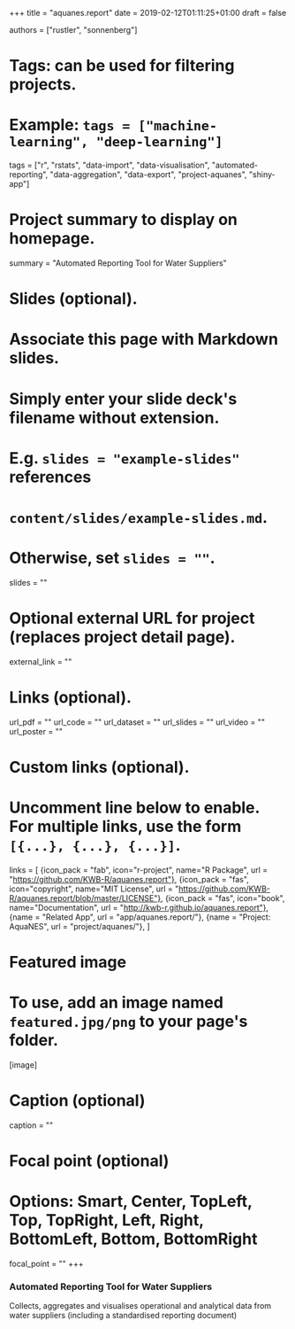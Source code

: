 +++
title = "aquanes.report"
date = 2019-02-12T01:11:25+01:00
draft = false

authors = ["rustler", "sonnenberg"]
# Tags: can be used for filtering projects.
# Example: `tags = ["machine-learning", "deep-learning"]`
tags = ["r", "rstats", "data-import", "data-visualisation", "automated-reporting", "data-aggregation", "data-export", "project-aquanes", "shiny-app"]

# Project summary to display on homepage.
summary = "Automated Reporting Tool for Water Suppliers"

# Slides (optional).
#   Associate this page with Markdown slides.
#   Simply enter your slide deck's filename without extension.
#   E.g. `slides = "example-slides"` references 
#   `content/slides/example-slides.md`.
#   Otherwise, set `slides = ""`.
slides = ""

# Optional external URL for project (replaces project detail page).
external_link = ""

# Links (optional).
url_pdf = ""
url_code = ""
url_dataset = ""
url_slides = ""
url_video = ""
url_poster = ""

# Custom links (optional).
#   Uncomment line below to enable. For multiple links, use the form `[{...}, {...}, {...}]`.
links = [
{icon_pack = "fab", icon="r-project", name="R Package", url = "https://github.com/KWB-R/aquanes.report"}, 
{icon_pack = "fas", icon="copyright", name="MIT License", url = "https://github.com/KWB-R/aquanes.report/blob/master/LICENSE"},
{icon_pack = "fas", icon="book", name="Documentation", url = "http://kwb-r.github.io/aquanes.report"},
{name = "Related App", url = "app/aquanes.report/"},
{name = "Project: AquaNES", url = "project/aquanes/"},
]

# Featured image
# To use, add an image named `featured.jpg/png` to your page's folder. 
[image]
  # Caption (optional)
  caption = ""

  # Focal point (optional)
  # Options: Smart, Center, TopLeft, Top, TopRight, Left, Right, BottomLeft, Bottom, BottomRight
  focal_point = ""
+++

### Automated Reporting Tool for Water Suppliers

Collects, aggregates and visualises operational and analytical data from water suppliers (including a standardised reporting document)
